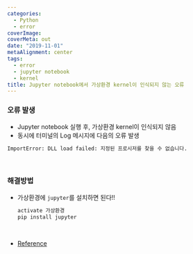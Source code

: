 ```yaml
---
categories:
  - Python
  - error
coverImage: 
coverMeta: out
date: "2019-11-01"
metaAlignment: center
tags:
  - error
  - jupyter notebook
  - kernel
title: Jupyter notebook에서 가상환경 kernel이 인식되지 않는 오류
---
```



### 오류 발생
- Jupyter notebook 실행 후, 가상환경 kernel이 인식되지 않음
- 동시에 터미널의 Log 메시지에 다음의 오류 발생
```cmd
ImportError: DLL load failed: 지정된 프로시저를 찾을 수 없습니다.
```

<br>

### 해결방법
- 가상환경에 `jupyter`를 설치하면 된다!!

  ```cmd
  activate 가상환경
  pip install jupyter
  ```

  <br>

- [Reference](https://youngjoongkwon.com/2019/10/06/conda-가상환경에서-jupyter-notebook-사용하기/)

